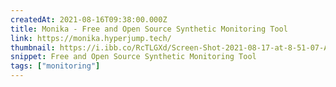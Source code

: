 ```yaml
---
createdAt: 2021-08-16T09:38:00.000Z
title: Monika - Free and Open Source Synthetic Monitoring Tool
link: https://monika.hyperjump.tech/
thumbnail: https://i.ibb.co/RcTLGXd/Screen-Shot-2021-08-17-at-8-51-07-AM.png
snippet: Free and Open Source Synthetic Monitoring Tool
tags: ["monitoring"]
---
```

